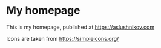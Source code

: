# My homepage

This is my homepage, published at https://aslushnikov.com

Icons are taken from https://simpleicons.org/
